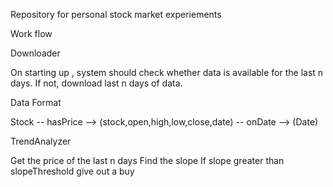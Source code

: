 Repository for personal stock market experiements

Work flow

Downloader

On starting up , system should check whether data is available for the last n days. If not, download last n days of data.

Data Format

Stock -- hasPrice --> (stock,open,high,low,close,date) -- onDate --> (Date)

TrendAnalyzer

Get the price of the last n days
Find the slope
If slope greater than slopeThreshold give out a buy